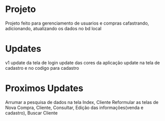 # Projeto

Projeto feito para gerenciamento de usuarios e compras
cafastrando, adicionando, atualizando os dados no bd local

# Updates

v1 
update da tela de login
update das cores da aplicação
update na tela de cadastro e no codigo para cadastro


# Proximos Updates
Arrumar a pesquisa de dados na tela Index, Cliente
Reformular as telas de Nova Compra, Cliente, Consultar, Edição das informações(venda e cadastro), Buscar Cliente
